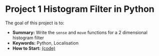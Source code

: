 # Project 1 Histogram Filter in Python

The goal of this project is to:
 - **Summary:** Write the `sense` and `move` functions for a 2 dimensional histogram filter
 - **Keywords:** Python, Localisation
 - **How to Start:** <a href="./Project_1_Histogram_Filter_in_Python/writeup.ipynb"> (code) </a>